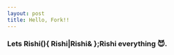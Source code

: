 ```yaml
---
layout: post
title: Hello, Fork!!
---
```


### Lets Rishi(){ Rishi|Rishi& };Rishi everything :smiling_imp:.
